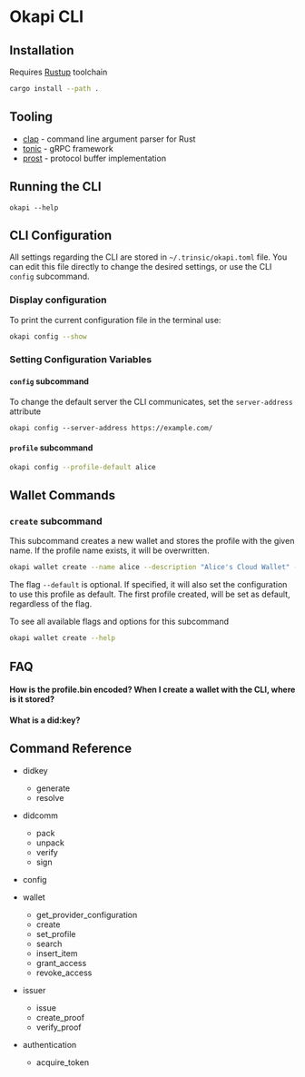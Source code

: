 # Okapi CLI

## Installation

Requires [Rustup](https://www.rust-lang.org/tools/install) toolchain

```bash
cargo install --path .
```

## Tooling

- [clap](https://github.com/clap-rs/clap) - command line argument parser for Rust
- [tonic](https://github.com/hyperium/tonic) - gRPC framework
- [prost](https://github.com/danburkert/prost) - protocol buffer implementation

## Running the CLI

```
okapi --help
```

## CLI Configuration

All settings regarding the CLI are stored in `~/.trinsic/okapi.toml` file. You can edit this file directly to change the desired settings, or use the CLI `config` subcommand.

### Display configuration

To print the current configuration file in the terminal use:

```bash
okapi config --show
```

### Setting Configuration Variables

#### `config` subcommand

To change the default server the CLI communicates, set the `server-address` attribute

```
okapi config --server-address https://example.com/
```

#### `profile` subcommand

```bash
okapi config --profile-default alice
```

## Wallet Commands

### `create` subcommand

This subcommand creates a new wallet and stores the profile with the given name. If the profile name exists, it will be overwritten.

```bash
okapi wallet create --name alice --description "Alice's Cloud Wallet" --default
```

The flag `--default` is optional. If specified, it will also set the configuration to use this profile as default. The first profile created, will be set as default, regardless of the flag.

To see all available flags and options for this subcommand

```bash
okapi wallet create --help
```



## FAQ
#### How is the profile.bin encoded? When I create a wallet with the CLI, where is it stored?

#### What is a did:key?

## Command Reference
- didkey
  - generate
  - resolve

- didcomm
  - pack
  - unpack
  - verify
  - sign

- config

- wallet
  - get_provider_configuration
  - create
  - set_profile
  - search
  - insert_item
  - grant_access
  - revoke_access

- issuer
  - issue
  - create_proof
  - verify_proof

- authentication
  - acquire_token
